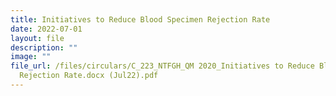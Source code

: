 ```yaml
---
title: Initiatives to Reduce Blood Specimen Rejection Rate
date: 2022-07-01
layout: file
description: ""
image: ""
file_url: /files/circulars/C_223_NTFGH_QM 2020_Initiatives to Reduce Blood Specimen
  Rejection Rate.docx (Jul22).pdf
---
```

